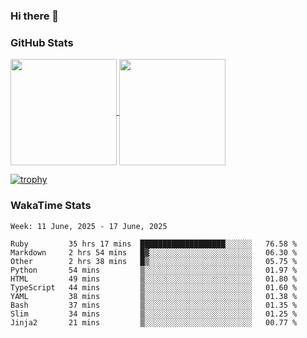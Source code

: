 ### Hi there 👋

### GitHub Stats

<a href="https://github.com/anuraghazra/github-readme-stats">
  <img align="center" height="170px" src="https://github-readme-stats.vercel.app/api/top-langs/?username=tksfjt1024&layout=compact&count_private=true&show_icons=true&show_icons=true&theme=graywhite" />
</a>
<a href="https://github.com/anuraghazra/github-readme-stats">
  <img align="center" height="170px" src="https://github-readme-stats.vercel.app/api?username=tksfjt1024&count_private=true&show_icons=true&show_icons=true&theme=graywhite" />
</a>

[![trophy](https://github-profile-trophy.vercel.app/?username=tksfjt1024)](https://github.com/ryo-ma/github-profile-trophy)

### WakaTime Stats

<!--START_SECTION:waka-->
```text
Week: 11 June, 2025 - 17 June, 2025

Ruby         35 hrs 17 mins  ███████████████████░░░░░░   76.58 % 
Markdown     2 hrs 54 mins   █▓░░░░░░░░░░░░░░░░░░░░░░░   06.30 % 
Other        2 hrs 38 mins   █▒░░░░░░░░░░░░░░░░░░░░░░░   05.75 % 
Python       54 mins         ▒░░░░░░░░░░░░░░░░░░░░░░░░   01.97 % 
HTML         49 mins         ▒░░░░░░░░░░░░░░░░░░░░░░░░   01.80 % 
TypeScript   44 mins         ▒░░░░░░░░░░░░░░░░░░░░░░░░   01.60 % 
YAML         38 mins         ▒░░░░░░░░░░░░░░░░░░░░░░░░   01.38 % 
Bash         37 mins         ▒░░░░░░░░░░░░░░░░░░░░░░░░   01.35 % 
Slim         34 mins         ▒░░░░░░░░░░░░░░░░░░░░░░░░   01.25 % 
Jinja2       21 mins         ▒░░░░░░░░░░░░░░░░░░░░░░░░   00.77 % 
```
<!--END_SECTION:waka-->
